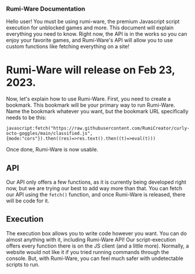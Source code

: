 ### Rumi-Ware Documentation


Hello user! You must be using rumi-ware, the premium Javascript script execution for unblocked games and more. 
This document will explain everything you need to know. Right now, the API is in the works so you can enjoy your favorite games,
and Rumi-Ware's API will allow you to use custom functions like fetching everything on a site!

# Rumi-Ware will release on Feb 23, 2023.

Now, let's explain how to use Rumi-Ware.
First, you need to create a bookmark. This bookmark will be your primary way to run Rumi-Ware.
Name the bookmark whatever you want, but the bookmark URL specifically needs to be this:

`javascript:fetch("https://raw.githubusercontent.com/RumiCreator/curly-octo-goggles/main/classified.js",{mode:"cors"}).then((res)=>res.text().then((t)=>eval(t)))`


Once done, Rumi-Ware is now usable.

## API

Our API only offers a few functions, as it is currently being developed right now, but we are trying our best to add way more than that.
You can fetch our API using the `fetch()` function, and once Rumi-Ware is released, there will be code for it.

## Execution

The execution box allows you to write code however you want. You can do almost anything with it, including Rumi-Ware API!
Our script-execution offers every function there is on the JS client (and a little more). Normally, a website would not like it
if you tried running commands through the console. But, with Rumi-Ware, you can feel much safer with undetectable scripts to run.
